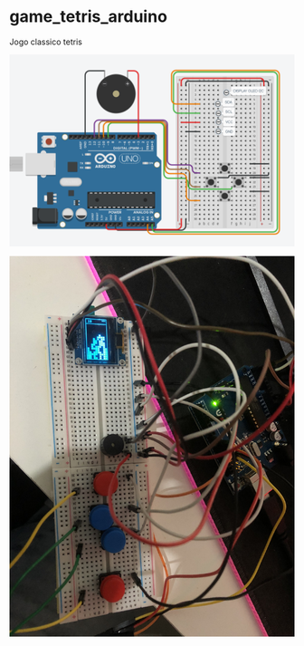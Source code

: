 # game_tetris_arduino
Jogo classico tetris 

![alt text](https://github.com/PatrickHSF/game_tetris_arduino/blob/main/ESQUEMA%20.png?raw=true)

![alt text](https://github.com/PatrickHSF/game_tetris_arduino/blob/main/IMG_0970.jpeg?raw=true)
